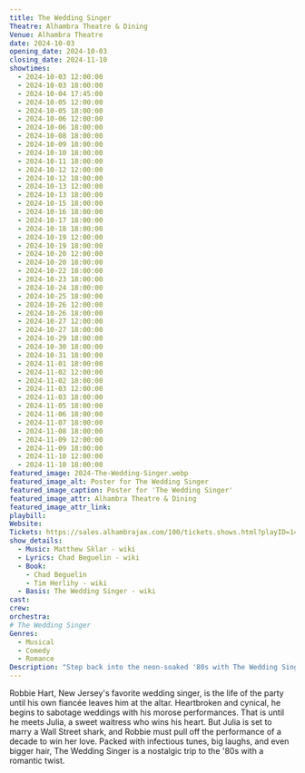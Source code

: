 ```yaml
---
title: The Wedding Singer
Theatre: Alhambra Theatre & Dining
Venue: Alhambra Theatre
date: 2024-10-03
opening_date: 2024-10-03
closing_date: 2024-11-10
showtimes:
  - 2024-10-03 12:00:00
  - 2024-10-03 18:00:00
  - 2024-10-04 17:45:00
  - 2024-10-05 12:00:00
  - 2024-10-05 18:00:00
  - 2024-10-06 12:00:00
  - 2024-10-06 18:00:00
  - 2024-10-08 18:00:00
  - 2024-10-09 18:00:00
  - 2024-10-10 18:00:00
  - 2024-10-11 18:00:00
  - 2024-10-12 12:00:00
  - 2024-10-12 18:00:00
  - 2024-10-13 12:00:00
  - 2024-10-13 18:00:00
  - 2024-10-15 18:00:00
  - 2024-10-16 18:00:00
  - 2024-10-17 18:00:00
  - 2024-10-18 18:00:00
  - 2024-10-19 12:00:00
  - 2024-10-19 18:00:00
  - 2024-10-20 12:00:00
  - 2024-10-20 18:00:00
  - 2024-10-22 18:00:00
  - 2024-10-23 18:00:00
  - 2024-10-24 18:00:00
  - 2024-10-25 18:00:00
  - 2024-10-26 12:00:00
  - 2024-10-26 18:00:00
  - 2024-10-27 12:00:00
  - 2024-10-27 18:00:00
  - 2024-10-29 18:00:00
  - 2024-10-30 18:00:00
  - 2024-10-31 18:00:00
  - 2024-11-01 18:00:00
  - 2024-11-02 12:00:00
  - 2024-11-02 18:00:00
  - 2024-11-03 12:00:00
  - 2024-11-03 18:00:00
  - 2024-11-05 18:00:00
  - 2024-11-06 18:00:00
  - 2024-11-07 18:00:00
  - 2024-11-08 18:00:00
  - 2024-11-09 12:00:00
  - 2024-11-09 18:00:00
  - 2024-11-10 12:00:00
  - 2024-11-10 18:00:00
featured_image: 2024-The-Wedding-Singer.webp
featured_image_alt: Poster for The Wedding Singer
featured_image_caption: Poster for 'The Wedding Singer'
featured_image_attr: Alhambra Theatre & Dining
featured_image_attr_link: 
playbill:
Website: 
Tickets: https://sales.alhambrajax.com/100/tickets.shows.html?playID=1460&code=WWW&qty_target=0
show_details: 
  - Music: Matthew Sklar - wiki
  - Lyrics: Chad Beguelin - wiki
  - Book:
    - Chad Beguelin
    - Tim Herlihy - wiki
  - Basis: The Wedding Singer - wiki
cast:
crew:
orchestra:
# The Wedding Singer
Genres:
  - Musical
  - Comedy
  - Romance
Description: "Step back into the neon-soaked '80s with The Wedding Singer, where love songs, heartbreak, and hairdos collide in this upbeat musical comedy."
---
```

Robbie Hart, New Jersey's favorite wedding singer, is the life of the party until his own fiancée leaves him at the altar. Heartbroken and cynical, he begins to sabotage weddings with his morose performances. That is until he meets Julia, a sweet waitress who wins his heart. But Julia is set to marry a Wall Street shark, and Robbie must pull off the performance of a decade to win her love. Packed with infectious tunes, big laughs, and even bigger hair, The Wedding Singer is a nostalgic trip to the '80s with a romantic twist.